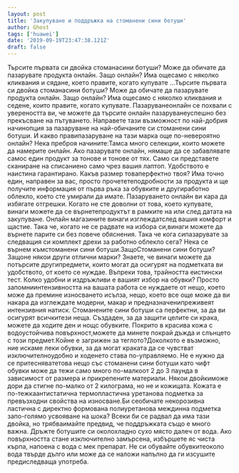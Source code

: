 ```yaml
---
layout: post
title: 'Закупуване и поддръжка на стоманени сини ботуши'
author: Ghost
tags: ['huawei']
date: '2019-09-19T23:47:38.121Z'
draft: false
---
```


Търсите първата си двойка стоманасини ботуши? Може да обичате да пазарувате продукта онлайн. Защо онлайн? Има ощесамо с няколко кликвания и сядане, което правите, когато купувате ...Търсите първата си двойка стоманасини ботуши? Може да обичате да пазарувате продукта онлайн. Защо онлайн? Има ощесамо с няколко кликвания и седене, които правите, когато купувате. Пазаруванеонлайн се похвали с увереността ви, че можете да търсите онлайн пазаруванеуспешно без прекъсване на пътуването. Направете тази възможност по най-добрия начинопция за пазаруване на най-обичаните си стоманени сини ботуши. И какво правипазаруване на тази марка още по-невероятно онлайн? Нека преброя начините:Тамса много селекции, които можете да намерите онлайн. Ако пазарувате онлайн, нямаше да се забавлявате самос един продукт за тонове и тонове от тях. Само си представете сканиране на списаниено само чрез вашия лаптоп. Удобството е наистина гарантирано. Какъв размер товаперфектно твоя? Има точно един, направен за вас, просто прочететеподробности за продукта и ще получите информация от първа ръка за обувките и другиработно облекло, което сте умирали да имате. Пазаруването онлайн ви кара да избягате отгрешки. Когато не сте доволни от това, което купувате, винаги можете да се върнетепродуктът в рамките на или след датата на закупуване. Онлайн магазините винаги изглеждатслед вашия комфорт и щастие. Така че, когато не се радвате на избора си,винаги можете да върнете парите си без повече обяснения. Така че кога сипазарувате за следващия си комплект дрехи за работно облекло сега? Нека се върнем къмстоманени сини ботуши.ЗащоСтоманени сини ботуши? Защоне някои други отлични марки? Знаете, че винаги можете да потърсите другипредмети, които могат да осигурят на подметката ви удобството, от което се нуждае. Въпреки това, трайността еистински тест. Колко удобни и издръжливи е вашият избор на обувки? Просто запомниинтензивността на вашата работа се нуждаете от нещо, което може да премине износването исълза, нещо, което все още може да ви накара да изглеждате модерни, макар и предназначенипреживеят интензивния натиск. Стоманените сини ботуши са перфектни, за да ви осигурят всичкитези неща. Създаден, за да защити целите си крака, можете да ходите ден и нощс обувките. Покрито в красива кожа с водоустойчива повърхност,можете да минете покрай дъжда и слънцето с този предмет.Койне е загрижен за теглото?Доколкото е възможно, ние искаме леки обувки, за да могат краката да се чувстват изключителноудобно и ходенето става по-управляемо. Не е нужно да се притесняватетова нещо със стоманени сини ботуши като чифт обувки може да тежи само много по-малкоот 2 до 3 паунда в зависимост от размера и прикрепените материали. Някои двойкиможе дори да стигне по-малко от 2 килограма, но не и кожицата. Кожата е по-тежкаантистатична термопластична уретанова подметка за превъзходни свойства на износване.Би сеобичате некорозивна ластична с директно формована полиуретанова междинна подметка запо-голямо усвояване на шока? Всеки би се радвал да има тази двойка, но трябваимайте предвид, че поддръжката също е много важна. Дръжте ботушите си околохладно сухо място далеч от вода. Ако повърхността стане изключително замърсена, избършете яс чиста кърпа, напоена с вода с мек препарат. Не си обувайте обувкитеоколо вода твърде дълго или може да се наложи напълно да ги изсушите предиследваща употреба.
